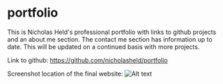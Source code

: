 # portfolio
This is Nicholas Held's professional portfolio with links to github projects and an about me section. The contact me section has information up to date. This will be updated on a continued basis with more projects. 

Link to github: https://github.com/nicholasheld/portfolio

Screenshot location of the final website:
![Alt text](/images.portfolioscreenshot.PNG?raw=true "portfolio screenshot")
